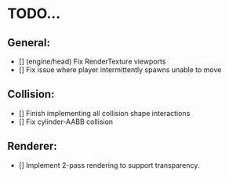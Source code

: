 # TODO...

## General:

- [] (engine/head) Fix RenderTexture viewports 
- [] Fix issue where player intermittently spawns unable to move

## Collision:
- [] Finish implementing all collision shape interactions
- [] Fix cylinder-AABB collision

## Renderer:
- [] Implement 2-pass rendering to support transparency.
